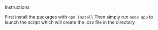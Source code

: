 Instructions

First install the packages with `npm install`
Then simply run `node app` to launch the script which will create the .csv file in the directory
